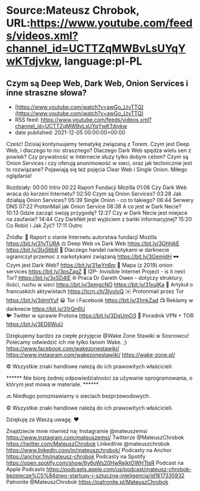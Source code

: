 # Source:Mateusz Chrobok, URL:https://www.youtube.com/feeds/videos.xml?channel_id=UCTTZqMWBvLsUYqYwKTdjvkw, language:pl-PL

## Czym są Deep Web, Dark Web, Onion Services i inne straszne słowa?
 - [https://www.youtube.com/watch?v=awGo_LtvTTQ](https://www.youtube.com/watch?v=awGo_LtvTTQ)
 - RSS feed: https://www.youtube.com/feeds/videos.xml?channel_id=UCTTZqMWBvLsUYqYwKTdjvkw
 - date published: 2021-12-05 00:00:00+00:00

Cześć!
Dzisiaj kontynuujemy tematykę związaną z Torem. Czym jest Deep Web, i dlaczego to nic strasznego? Dlaczego Dark Web spędza wielu sen z powiek? Czy prywatność w Internecie służy tylko dobym celom? Czym są Onion Services i czy oferują anonimowość w sieci, oraz jak technicznie jest to rozwiązane? Pojawiają się też pojęcia Clear Web i Single Onion. 
Miłego oglądania!

Rozdziały:
00:00 Intro
00:22 Raport Fundacji Mozilla
01:06 Czy Dark Web wraca do korzeni Internetu?
02:50 Czym są Onion Services?
03:28 Jak działają Onion Services?
05:39 Single Onion - co to takiego?
06:44 Serwery DNS
07:22 ProtonMail jak Onion Service
08:38 A co jest w Dark Necie?
10:13 Gdzie zacząć swoją przygodę?
12:27 Czy w Dark Necie jest miejsce na zaufanie?
14:44 Czy DarkNet jest wyjściem z bańki informacyjnej?
15:20 Co Robić i Jak Żyć?
17:11 Outro

Źródła:
📖 Raport o stanie Internetu autorstwa fundacji Mozilla https://bit.ly/31vTURA 
⚖️ Deep Web vs Dark Web https://bit.ly/3GhhikE https://bit.ly/3IxS6bR 
💉 Dlaczego handel narkotykami w darknecie ograniczył przemoc z narkotykami związaną https://bit.ly/3GemjdH
🕶️ Czym jest Dark Web? https://bit.ly/31wYn6m
🧅 Mapa (z 2019) onion services https://bit.ly/3psZagZ
👻 I2P- Invisible Internet Project - is it next Tor? https://bit.ly/3xSD4IE
🌐 Praca Dr Gareth Owen - dotyczy struktury, ilości, ruchu w sieci https://bit.ly/3pmgcNO
https://bit.ly/31xuIKa
👮 Artykuł o francuskich aktywistach https://tcrn.ch/3lyvIoQ
✉️ Protonmail przez Tor https://bit.ly/3dmtYuf
😀 Tor i Facebook https://bit.ly/31mkZad
📺 Reklamy w darknecie https://bit.ly/31rQn6U  
🐦 Twitter w sprawie Protona https://bit.ly/3DqUmO3
🦮 Poradnik VPN + TOR https://bit.ly/3ED6WuU

Dziękujemy bardzo za ciepłe przyjęcie @Wake Zone Stawiki w Sosnowcu!
Polecamy odwiedzić ich nie tylko fanom Wake. ;)
https://www.facebook.com/wakezonestawiki/
https://www.instagram.com/wakezonestawiki/
https://wake-zone.pl/

© Wszystkie znaki handlowe należą do ich prawowitych właścicieli.

****** Nie biorę żednej odpowiedzialności za używanie oprogramowania, o którym jest mowa w materiale. ****** 

🔜 Niedługo porozmawiamy o sieciach bezprzewodowych.


© Wszystkie znaki handlowe należą do ich prawowitych właścicieli.

Dziękuję za Waszą uwagę. ❤️

Znajdziecie mnie również na;
Instagramie @mateuszemsi https://www.instagram.com/mateuszemsi/
Twitterze @MateuszChrobok https://twitter.com/MateuszChrobok
LinkedInie @mateuszchrobok https://www.linkedin.com/in/mateuszchrobok/
Podcasty na Anchor https://anchor.fm/mateusz-chrobok
Podcasty na Spotify https://open.spotify.com/show/6y6oWs20HwRejktOWHTteR
Podcast na  Apple Podcasts https://podcasts.apple.com/us/podcast/mateusz-chrobok-bezpiecze%C5%84stwo-startupy-i-sztuczna-inteligencja/id1617335932 
Patronite @MateuszChrobok https://patronite.pl/MateuszChrobok

